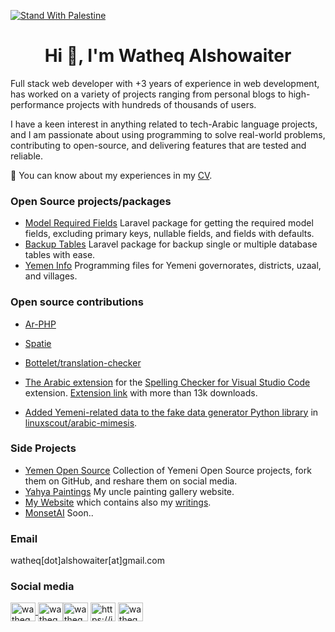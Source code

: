 [![Stand With Palestine](https://raw.githubusercontent.com/TheBSD/StandWithPalestine/main/banner-no-action.svg)](https://thebsd.github.io/StandWithPalestine)


<h1 align="center">Hi 👋, I'm Watheq Alshowaiter</h1>
<p align="left">Full stack web developer with +3 years of experience in web development, has worked on a variety of projects ranging from
personal blogs to high-performance projects with hundreds of thousands of users.

I have a keen interest in anything
related to tech-Arabic language projects, and I am passionate about using programming to solve real-world problems,
contributing to open-source, and delivering features that are tested and reliable.</p>

📄 You can know about my experiences in
my [CV](https://drive.google.com/file/d/1Y3GC47MzuMFwrtWVMn-M2ZFlX09923S-/view?usp=sharing).

### Open Source projects/packages

- [Model Required Fields](https://github.com/WatheqAlshowaiter/model-required-fields) Laravel package for getting the
  required model fields, excluding primary keys, nullable fields, and fields with defaults.
- [Backup Tables](https://github.com/WatheqAlshowaiter/backup-tables) Laravel package for backup single or multiple
  database tables with ease.
- [Yemen Info](https://github.com/YemenOpenSource/Yemen-info) Programming files for Yemeni governorates, districts,
  uzaal, and villages.

### Open source contributions

- [Ar-PHP](https://github.com/khaled-alshamaa/ar-php/pulls?q=is%3Apr+author%3AWatheqAlshowaiter+archived%3Afalse+is%3Amerged+is%3Apublic+)

- [Spatie](https://github.com/pulls?q=is%3Amerged+is%3Apr+user%3Aspatie+archived%3Afalse+author%3AWatheqAlshowaiter)

- [Bottelet/translation-checker](https://github.com/Bottelet/translation-checker/pulls?q=is%3Apr+author%3AWatheqAlshowaiter+archived%3Afalse+is%3Amerged+is%3Apublic+)

- [The Arabic extension](https://github.com/streetsidesoftware/vscode-cspell-dict-extensions/pull/336) for the [Spelling Checker for Visual Studio Code](https://github.com/streetsidesoftware/vscode-spell-checker) extension. [Extension link](https://marketplace.visualstudio.com/items?itemName=streetsidesoftware.code-spell-checker-arabic) with more than 13k downloads.

- [Added Yemeni-related data to the fake data generator Python library](https://github.com/linuxscout/arabic-mimesis/pull/14) in [linuxscout/arabic-mimesis](https://github.com/linuxscout/arabic-mimesis).

<!-- Until Merged -->
<!-- - [artesaos/seotools](https://github.com/artesaos/seotools/pulls?q=is%3Apr+author%3AWatheqAlshowaiter+archived%3Afalse+is%3Amerged+is%3Apublic+).  -->


### Side Projects
- [Yemen Open Source](https://github.com/YemenOpenSource) Collection of Yemeni Open Source projects, fork them on
  GitHub, and reshare them on social media.
- [Yahya Paintings](https://yahyapaintings.com/) My uncle painting gallery website.
- [My Website](https://iwatheq.com) which contains also my [writings](http://iwatheq.com/blog).
- [MonsetAI](https://monsetai.com/) Soon..

<h3 align="left">Email</h3>

watheq[dot]alshowaiter[at]gmail.com

<h3 align="left">Social media</h3>

<a  href="https://twitter.com/watheq_show" target="_blank"><img align="center" src="https://raw.githubusercontent.com/rahuldkjain/github-profile-readme-generator/master/src/images/icons/Social/twitter.svg" alt="watheq_show" height="30" width="40" />
</a><a  href="https://linkedin.com/in/watheq-show" target="_blank"><img align="center" src="https://raw.githubusercontent.com/rahuldkjain/github-profile-readme-generator/master/src/images/icons/Social/linked-in-alt.svg" alt="watheq-show" height="30" width="40" /></a><a  href="https://stackoverflow.com/users/watheq-alshowaiter" target="_blank"><img align="center" src="https://raw.githubusercontent.com/rahuldkjain/github-profile-readme-generator/master/src/images/icons/Social/stack-overflow.svg" alt="watheq-alshowaiter" height="30" width="40" /></a>
<a  href="/https://iwatheq.com/feed.xml" target="_blank"><img align="center" src="https://raw.githubusercontent.com/rahuldkjain/github-profile-readme-generator/master/src/images/icons/Social/rss.svg" alt="https://iwatheq.com/feed.xml" height="30" width="40" /></a>
<a  href="https://dev.to/watheqalshowaiter" target="_blank"><img align="center" src="https://raw.githubusercontent.com/rahuldkjain/github-profile-readme-generator/master/src/images/icons/Social/devto.svg" alt="watheqalshowaiter" height="30" width="40" /></a>
</p>
